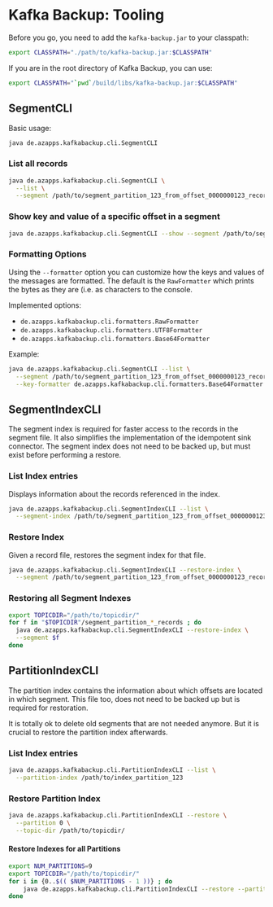 # Kafka Backup: Tooling

Before you go, you need to add the `kafka-backup.jar` to your
classpath:

```sh
export CLASSPATH="./path/to/kafka-backup.jar:$CLASSPATH"
```

If you are in the root directory of Kafka Backup, you can use:

```sh
export CLASSPATH="`pwd`/build/libs/kafka-backup.jar:$CLASSPATH"
```

## SegmentCLI

Basic usage:

```sh
java de.azapps.kafkabackup.cli.SegmentCLI
```

### List all records

```sh
java de.azapps.kafkabackup.cli.SegmentCLI \
  --list \
  --segment /path/to/segment_partition_123_from_offset_0000000123_records
```

### Show key and value of a specific offset in a segment

```sh
java de.azapps.kafkabackup.cli.SegmentCLI --show --segment /path/to/segment_partition_123_from_offset_0000000123_records --offset 597
```

### Formatting Options

Using the `--formatter` option you can customize how the keys and
values of the messages are formatted. The default is the
`RawFormatter` which prints the bytes as they are (i.e. as characters
to the console.

Implemented options:

* `de.azapps.kafkabackup.cli.formatters.RawFormatter`
* `de.azapps.kafkabackup.cli.formatters.UTF8Formatter`
* `de.azapps.kafkabackup.cli.formatters.Base64Formatter`

Example:

```sh
java de.azapps.kafkabackup.cli.SegmentCLI --list \
  --segment /path/to/segment_partition_123_from_offset_0000000123_records \
  --key-formatter de.azapps.kafkabackup.cli.formatters.Base64Formatter
```
## SegmentIndexCLI

The segment index is required for faster access to the records in the
segment file. It also simplifies the implementation of the idempotent
sink connector. The segment index does not need to be backed up, but
must exist before performing a restore.

### List Index entries

Displays information about the records referenced in the index.

```sh
java de.azapps.kafkabackup.cli.SegmentIndexCLI --list \
  --segment-index /path/to/segment_partition_123_from_offset_0000000123_records \
```

### Restore Index

Given a record file, restores the segment index for that file.

```sh
java de.azapps.kafkabackup.cli.SegmentIndexCLI --restore-index \
  --segment /path/to/segment_partition_123_from_offset_0000000123_records
```

### Restoring all Segment Indexes

```sh
export TOPICDIR="/path/to/topicdir/"
for f in "$TOPICDIR"/segment_partition_*_records ; do
  java de.azapps.kafkabackup.cli.SegmentIndexCLI --restore-index \
  --segment $f
done
```

## PartitionIndexCLI

The partition index contains the information about which offsets are
located in which segment. This file too, does not need to be backed up
but is required for restoration.

It is totally ok to delete old segments that are not needed
anymore. But it is crucial to restore the partition index afterwards.

### List Index entries

```sh
java de.azapps.kafkabackup.cli.PartitionIndexCLI --list \
  --partition-index /path/to/index_partition_123
```

### Restore Partition Index

```sh
java de.azapps.kafkabackup.cli.PartitionIndexCLI --restore \
  --partition 0 \
  --topic-dir /path/to/topicdir/
```

#### Restore Indexes for all Partitions

```sh
export NUM_PARTITIONS=9
export TOPICDIR="/path/to/topicdir/"
for i in {0..$(( $NUM_PARTITIONS - 1 ))} ; do
    java de.azapps.kafkabackup.cli.PartitionIndexCLI --restore --partition $i --topic-dir "$TOPICDIR"
done
```
